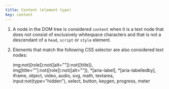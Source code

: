 ```yaml
---
title: Content (element type)
key: content
---
```


1. A node in the DOM tree is considered `content` when it is a text node that does not consist of exclusively whitespace characters and that is not a descendant of a `head`, `script` or `style` element.

2. Elements that match the following CSS selector are also considered text nodes:

      img:not([role]):not([alt=""]):not([title]),
      img[title=""]:not([role]):not([alt=""]),
      *[aria-label],
      *[aria-labelledby],
      iframe, object, video, audio, svg, math,
      textarea, input:not(type="hidden"), select, button,
      keygen, progress, meter
